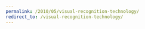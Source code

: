 ```yaml
---
permalink: /2010/05/visual-recognition-technology/
redirect_to: /visual-recognition-technology/
---
```

